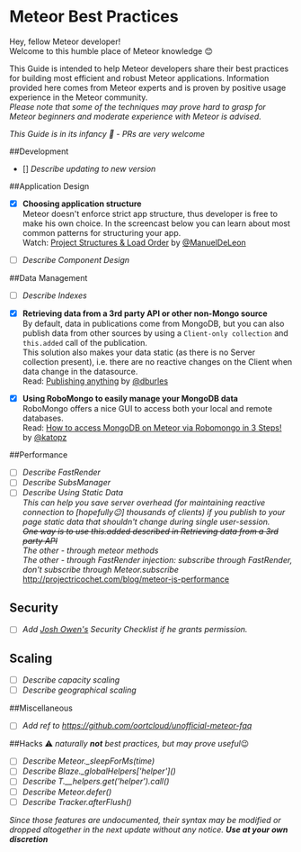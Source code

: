 # Meteor Best Practices
Hey, fellow Meteor developer!  
Welcome to this humble place of Meteor knowledge :blush:

This Guide is intended to help Meteor developers share their best practices for building most efficient and robust Meteor applications.
Information provided here comes from Meteor experts and is proven by positive usage experience in the Meteor community.  
*Please note that some of the techniques may prove hard to grasp for Meteor beginners and moderate experience with Meteor is advised.*

*This Guide is in its infancy :baby: - PRs are very welcome*

##Development
- [] *Describe updating to new version*  

##Application Design
- [x] **Choosing application structure**  
Meteor doesn't enforce strict app structure, thus developer is free to make his own choice. In the screencast below you can learn about most common patterns for structuring your app.  
Watch: [Project Structures & Load Order](https://www.meteorcasts.net/ep/10) by [@ManuelDeLeon](https://github.com/ManuelDeLeon)
- [ ] *Describe Component Design*  



##Data Management
- [ ] *Describe Indexes*  
- [x] **Retrieving data from a 3rd party API or other non-Mongo source**  
By default, data in publications come from MongoDB, but you can also publish data from other sources by using a `Client-only collection` and `this.added` call of the publication.  
This solution also makes your data static (as there is no Server collection present), i.e. there are no reactive changes on the Client when data change in the datasource.  
Read: [Publishing anything](http://meteorcapture.com/publishing-anything/) by [@dburles](https://github.com/dburles)
- [x] **Using RoboMongo to easily manage your MongoDB data**  
RoboMongo offers a nice GUI to access both your local and remote databases.  
Read: [How to access MongoDB on Meteor via Robomongo in 3 Steps!](https://medium.com/@katopz/meteor-mongodb-35c96ad6e43e) by [@katopz](https://github.com/katopz)


##Performance
- [ ] *Describe FastRender*  
- [ ] *Describe SubsManager*
- [ ] *Describe Using Static Data*  
*This can help you save server overhead (for maintaining reactive connection to [hopefully:wink:] thousands of clients) if you publish to your page static data that shouldn't change during single user-session.*  
~~*One way is to use this.added described in Retrieving data from a 3rd party API*~~  
*The other - through meteor methods*  
*The other - through FastRender injection: subscribe through FastRender, don't subscribe through Meteor.subscribe*  
http://projectricochet.com/blog/meteor-js-performance
 
## Security
- [ ] *Add [Josh Owen's](http://joshowens.me/) Security Checklist if he grants permission.*

## Scaling
- [ ] *Describe capacity scaling*
- [ ] *Describe geographical scaling*
 
##Miscellaneous
- [ ] *Add ref to https://github.com/oortcloud/unofficial-meteor-faq*

##Hacks 
:warning: *naturally* ***not*** *best practices, but may prove useful*:wink:
- [ ] *Describe Meteor._sleepForMs(time)*  
- [ ] *Describe Blaze._globalHelpers\['helper'\]()*  
- [ ] *Describe T.__helpers.get('helper').call()*  
- [ ] *Describe Meteor.defer()*
- [ ] *Describe Tracker.afterFlush()*   

*Since those features are undocumented, their syntax may be modified or dropped altogether in the next update without any notice.* ***Use at your own discretion***
